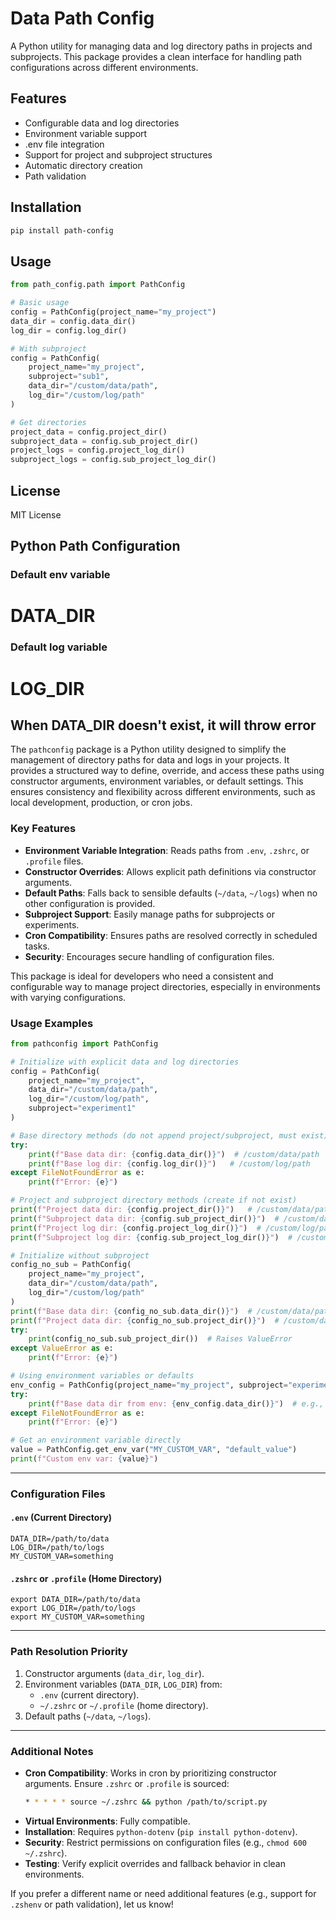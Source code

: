 # Data Path Config

A Python utility for managing data and log directory paths in projects and subprojects. This package provides a clean interface for handling path configurations across different environments.

## Features

- Configurable data and log directories
- Environment variable support
- .env file integration
- Support for project and subproject structures
- Automatic directory creation
- Path validation

## Installation

```bash
pip install path-config
```

## Usage

```python
from path_config.path import PathConfig

# Basic usage
config = PathConfig(project_name="my_project")
data_dir = config.data_dir()
log_dir = config.log_dir()

# With subproject
config = PathConfig(
    project_name="my_project",
    subproject="sub1",
    data_dir="/custom/data/path",
    log_dir="/custom/log/path"
)

# Get directories
project_data = config.project_dir()
subproject_data = config.sub_project_dir()
project_logs = config.project_log_dir()
subproject_logs = config.sub_project_log_dir()
```

## License

MIT License

## Python Path Configuration

### Default env variable 
# DATA_DIR
### Default log variable 
# LOG_DIR

## When DATA_DIR doesn't exist, it will throw error

The `pathconfig` package is a Python utility designed to simplify the management of directory paths for data and logs in your projects. It provides a structured way to define, override, and access these paths using constructor arguments, environment variables, or default settings. This ensures consistency and flexibility across different environments, such as local development, production, or cron jobs.

### Key Features
- **Environment Variable Integration**: Reads paths from `.env`, `.zshrc`, or `.profile` files.
- **Constructor Overrides**: Allows explicit path definitions via constructor arguments.
- **Default Paths**: Falls back to sensible defaults (`~/data`, `~/logs`) when no other configuration is provided.
- **Subproject Support**: Easily manage paths for subprojects or experiments.
- **Cron Compatibility**: Ensures paths are resolved correctly in scheduled tasks.
- **Security**: Encourages secure handling of configuration files.

This package is ideal for developers who need a consistent and configurable way to manage project directories, especially in environments with varying configurations.

### Usage Examples

```python
from pathconfig import PathConfig

# Initialize with explicit data and log directories
config = PathConfig(
    project_name="my_project",
    data_dir="/custom/data/path",
    log_dir="/custom/log/path",
    subproject="experiment1"
)

# Base directory methods (do not append project/subproject, must exist)
try:
    print(f"Base data dir: {config.data_dir()}")  # /custom/data/path
    print(f"Base log dir: {config.log_dir()}")   # /custom/log/path
except FileNotFoundError as e:
    print(f"Error: {e}")

# Project and subproject directory methods (create if not exist)
print(f"Project data dir: {config.project_dir()}")   # /custom/data/path/my_project
print(f"Subproject data dir: {config.sub_project_dir()}")  # /custom/data/path/my_project/experiment1
print(f"Project log dir: {config.project_log_dir()}")  # /custom/log/path/my_project
print(f"Subproject log dir: {config.sub_project_log_dir()}")  # /custom/log/path/my_project/experiment1

# Initialize without subproject
config_no_sub = PathConfig(
    project_name="my_project",
    data_dir="/custom/data/path",
    log_dir="/custom/log/path"
)
print(f"Base data dir: {config_no_sub.data_dir()}")  # /custom/data/path
print(f"Project data dir: {config_no_sub.project_dir()}")  # /custom/data/path/my_project
try:
    print(config_no_sub.sub_project_dir())  # Raises ValueError
except ValueError as e:
    print(f"Error: {e}")

# Using environment variables or defaults
env_config = PathConfig(project_name="my_project", subproject="experiment1")
try:
    print(f"Base data dir from env: {env_config.data_dir()}")  # e.g., /path/to/data from DATA_DIR
except FileNotFoundError as e:
    print(f"Error: {e}")

# Get an environment variable directly
value = PathConfig.get_env_var("MY_CUSTOM_VAR", "default_value")
print(f"Custom env var: {value}")
```

---

### Configuration Files

#### `.env` (Current Directory)
```plaintext
DATA_DIR=/path/to/data
LOG_DIR=/path/to/logs
MY_CUSTOM_VAR=something
```

#### `.zshrc` or `.profile` (Home Directory)
```plaintext
export DATA_DIR=/path/to/data
export LOG_DIR=/path/to/logs
export MY_CUSTOM_VAR=something
```

---

### Path Resolution Priority
1. Constructor arguments (`data_dir`, `log_dir`).
2. Environment variables (`DATA_DIR`, `LOG_DIR`) from:
   - `.env` (current directory).
   - `~/.zshrc` or `~/.profile` (home directory).
3. Default paths (`~/data`, `~/logs`).

---

### Additional Notes
- **Cron Compatibility**: Works in cron by prioritizing constructor arguments. Ensure `.zshrc` or `.profile` is sourced:
  ```bash
  * * * * * source ~/.zshrc && python /path/to/script.py
  ```
- **Virtual Environments**: Fully compatible.
- **Installation**: Requires `python-dotenv` (`pip install python-dotenv`).
- **Security**: Restrict permissions on configuration files (e.g., `chmod 600 ~/.zshrc`).
- **Testing**: Verify explicit overrides and fallback behavior in clean environments.

If you prefer a different name or need additional features (e.g., support for `.zshenv` or path validation), let us know!